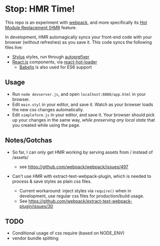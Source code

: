 # Stop: HMR Time!

This repo is an experiment with [webpack](http://webpack.github.io/),
and more specifically its [Hot Module Replacement
(HMR](http://webpack.github.io/docs/hot-module-replacement-with-webpack.html) feature.

In development, HMR automagically syncs your front-end code with your browser
(without refreshes) as you save it. This code syncs the following files live:

* [Stylus](http://learnboost.github.io/stylus/) styles, run through
  [autoprefixer](https://github.com/postcss/autoprefixer)
* [React.js](http://facebook.github.io/react/) components, via
  [react-hot-loader](https://github.com/gaearon/react-hot-loader)
    * [Babeljs](https://babeljs.io) is also used for ES6 support


## Usage

* Run `node devserver.js`, and open `localhost:8080/app.html` in your browser.
* Edit `main.styl` in your editor, and save it. Watch as your browser loads the
  new css changes automatically.
* Edit `simpleform.js` in your editor, and save it. Your browser should pick
  up your changes in the same way, _while preserving any local state_ that you
  created while using the page.


## Notes/Gotchas

* So far, I can only get HMR working by serving assets from / instead of /assets/
    * see https://github.com/webpack/webpack/issues/497

* Can't use HMR with extract-text-webpack-plugin, which is needed to process
  & save styles as plain css files.
    * Current workaround: inject styles via `require()` when in development,
      use regular css files for production/build usage.
    * See https://github.com/webpack/extract-text-webpack-plugin/issues/30


## TODO

* Conditional usage of css require (based on NODE_ENV)
* vendor bundle splitting
